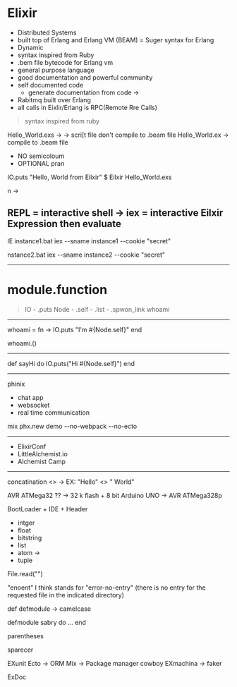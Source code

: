 Elixir
======

- Distributed Systems
- built top of Erlang and Erlang VM (BEAM) = Suger syntax for Erlang
- Dynamic  
- syntax inspired from Ruby
- .bem file bytecode for Erlang vm
- general purpose language
- good documentation and powerful community
- self documented code
    - generate documentation from code -> 
- Rabitmq built over Erlang
- all calls in Eixlir/Erlang is RPC(Remote Rre Calls)

> syntax inspired from ruby

Hello_World.exs -> -> scri[t file don't compile to .beam file
Hello_World.ex -> compile to .beam file

- NO semicoloum
- OPTIONAL pran

IO.puts "Hello, World from Eilxir"
$ Eilxir Hello_World.exs

n -> 

REPL = interactive shell -> iex = interactive Eilxir
Expression then evaluate
--------------------------------------------------------------------------------------------------------------
IE
instance1.bat
iex --sname instance1 --cookie "secret"

nstance2.bat
iex --sname instance2 --cookie "secret"

--------------------------------------------------------------------------------------------------------------
# module.function


> IO
    - .puts
> Node
    - .self
    - .list
    - .spwon_link whoami
--------------------------------------------------------------------------------------------------------------

whoami = fn -> IO.puts "I'm #{Node.self}" end

whoami.()

--------------------------------------------------------------------------------------------------------------


def sayHi do
    IO.puts("Hi #{Node.self}")
end

--------------------------------------------------------------------------------------------------------------

phinix
- chat app
- websocket
- real time communication

mix phx.new demo --no-webpack --no-ecto


--------------------------------------------------------------------------------------------------------------

- ElixirConf
- LittleAlchemist.io
- Alchemist Camp
--------------------------------------------------------------------------------------------------------------




concatination <> -> EX: "Hello" <> " World"


AVR ATMega32 ?? -> 32 k flash + 8 bit
Arduino UNO -> AVR ATMega328p


BootLoader + IDE +  Header



- intger
- float
- bitstring
- list
- atom -> 
- tuple


File.read("<path>")

"enoent" I think stands for "error-no-entry" (there is no entry for the requested file in the indicated directory)



def
defmodule -> camelcase


defmodule sabry do
    ...
end

parentheses


sparecer


EXunit
Ecto -> ORM
Mix -> Package manager
cowboy
EXmachina -> faker

ExDoc
